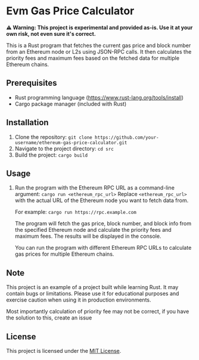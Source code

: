 # Evm Gas Price Calculator

**⚠️ Warning: This project is experimental and provided as-is. Use it at your own risk, not even sure it's correct.**

This is a Rust program that fetches the current gas price and block number from an Ethereum node or L2s using JSON-RPC calls. It then calculates the priority fees and maximum fees based on the fetched data for multiple Ethereum chains.

## Prerequisites

- Rust programming language (https://www.rust-lang.org/tools/install)
- Cargo package manager (included with Rust)

## Installation

1. Clone the repository: ```git clone https://github.com/your-username/ethereum-gas-price-calculator.git```
2. Navigate to the project directory: ```cd src ```
3. Build the project: ```cargo build```

## Usage

1. Run the program with the Ethereum RPC URL as a command-line argument: ```cargo run <ethereum_rpc_url>```
   Replace `<ethereum_rpc_url>` with the actual URL of the Ethereum node you want to fetch data from.

   For example: ```cargo run https://rpc.example.com```


   The program will fetch the gas price, block number, and block info from the specified Ethereum node and calculate the priority fees and maximum fees. The results will be displayed in the console.

   You can run the program with different Ethereum RPC URLs to calculate gas prices for multiple Ethereum chains.

## Note

This project is an example of a project built while learning Rust. It may contain bugs or limitations. Please use it for educational purposes and exercise caution when using it in production environments.

Most importantly calculation of priority fee may not be correct, if you have the solution to this, create an issue

## License

This project is licensed under the [MIT License](LICENSE).
